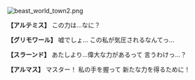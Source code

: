 
![beast_world_town2.png](../images/backgrounds/beast_world_town2.png)

**【アルテミス】**
この力は…なに？

**【グリモワール】**
嘘でしょ…
この私が気圧されるなんてっ…

**【スラーンド】**
あたしより…偉大な力があるって
言うわけっ…？

**【アルマス】**
マスター！
私の手を握って
新たな力を得るために！